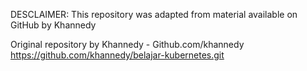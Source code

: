 DESCLAIMER:
This repository was adapted from material available on GitHub by Khannedy

Original repository by Khannedy -  Github.com/khannedy
https://github.com/khannedy/belajar-kubernetes.git